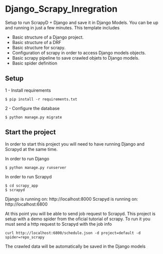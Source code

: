 # Django_Scrapy_Inregration
Setup to run ScrapyD + Django and save it in Django Models. You can be up and running in just a few minutes. This template includes

* Basic structure of a Django project.
* Basic structure of a DRF
* Basic structure for scrapy.
* Configuration of scrapy in order to access Django models objects.
* Basic scrapy pipeline to save crawled objets to Django models.
* Basic spider definition



## Setup
1 - Install requirements
````
$ pip install -r requirements.txt
````
2 - Configure the database
````
$ python manage.py migrate
````

## Start the project
In order to start this project you will need to have running Django and Scrapyd at the same time.

In order to run Django
````
$ python manage.py runserver
````
In order to run Scrapyd
````
$ cd scrapy_app
$ scrapyd
````


Django is running on: http://localhost:8000
Scrapyd is running on: http://localhost:6800


At this point you will be able to send job request to Scrapyd. This project is setup with a demo spider from the oficial tutorial of scrapy. To run it you must send a http request to Scrapyd with the job info
````
curl http://localhost:6800/schedule.json -d project=default -d spider=repo_scrapy
````

The crawled data will be automatically be saved in the Django models


